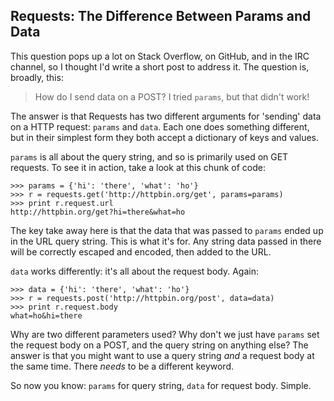 ## Requests: The Difference Between Params and Data

This question pops up a lot on Stack Overflow, on GitHub, and in the IRC
channel, so I thought I'd write a short post to address it. The question is,
broadly, this:

> How do I send data on a POST? I tried `params`, but that didn't work!

The answer is that Requests has two different arguments for 'sending' data on
a HTTP request: `params` and `data`. Each one does something different, but in
their simplest form they both accept a dictionary of keys and values.

`params` is all about the query string, and so is primarily used on GET
requests. To see it in action, take a look at this chunk of code:

    >>> params = {'hi': 'there', 'what': 'ho'}
    >>> r = requests.get('http://httpbin.org/get', params=params)
    >>> print r.request.url
    http://httpbin.org/get?hi=there&what=ho

The key take away here is that the data that was passed to `params` ended up in
the URL query string. This is what it's for. Any string data passed in there
will be correctly escaped and encoded, then added to the URL.

`data` works differently: it's all about the request body. Again:

    >>> data = {'hi': 'there', 'what': 'ho'}
    >>> r = requests.post('http://httpbin.org/post', data=data)
    >>> print r.request.body
    what=ho&hi=there

Why are two different parameters used? Why don't we just have `params` set the
request body on a POST, and the query string on anything else? The answer is
that you might want to use a query string _and_ a request body at the same
time. There _needs_ to be a different keyword.

So now you know: `params` for query string, `data` for request body. Simple.

